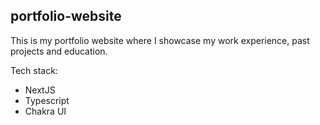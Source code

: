 ## portfolio-website

This is my portfolio website where I showcase my work experience, past projects and education.

Tech stack:

- NextJS
- Typescript
- Chakra UI
